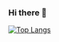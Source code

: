 ### Hi there 👋


[![Top Langs](https://github-readme-stats.vercel.app/api/top-langs/?username=cmillecan&layout=compact)](https://github.com/cmillecan/github-readme-stats)
